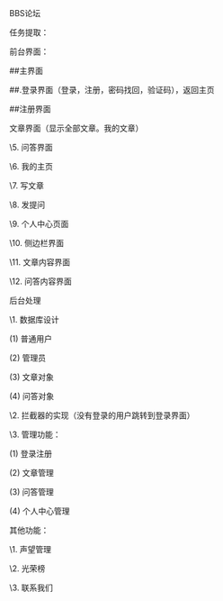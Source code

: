 BBS论坛

任务提取：

前台界面：

 

##主界面   

##.登录界面（登录，注册，密码找回，验证码），返回主页

##注册界面

文章界面（显示全部文章。我的文章）

\5. 问答界面

\6. 我的主页 

\7. 写文章  

\8. 发提问  

\9. 个人中心页面  

\10. 侧边栏界面

\11. 文章内容界面

\12. 问答内容界面

 

后台处理

\1. 数据库设计

(1) 普通用户

(2) 管理员

(3) 文章对象

(4) 问答对象

\2. 拦截器的实现（没有登录的用户跳转到登录界面）

\3. 管理功能：

(1) 登录注册

(2) 文章管理

(3) 问答管理

(4) 个人中心管理

 

 

其他功能：

\1. 声望管理

\2. 光荣榜

\3. 联系我们

 

 